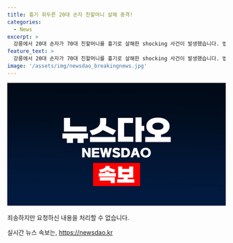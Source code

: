 ```yaml
---
title: 흉기 휘두른 20대 손자 친할머니 살해 충격!
categories:
  - News
excerpt: >
  강릉에서 20대 손자가 70대 친할머니를 흉기로 살해한 shocking 사건이 발생했습니다. 법원은 증거 인멸 우려로 A씨를 구속하였으며, 그는 정신 질환을 앓고 있는 것으로 전해졌습니다. 사건의 전말이 궁금하다면 클릭하세요!
feature_text: >
  강릉에서 20대 손자가 70대 친할머니를 흉기로 살해한 shocking 사건이 발생했습니다. 법원은 증거 인멸 우려로 A씨를 구속하였으며, 그는 정신 질환을 앓고 있는 것으로 전해졌습니다. 사건의 전말이 궁금하다면 클릭하세요!
image: '/assets/img/newsdao_breakingnews.jpg'
---
```


<p><img src="/assets/img/newsdao_breakingnews.jpg" alt="bookingtag 속보" /></p>

<p>죄송하지만 요청하신 내용을 처리할 수 없습니다.</p>
실시간 뉴스 속보는, <a href="https://newsdao.kr" rel="dofollow">https://newsdao.kr</a>


